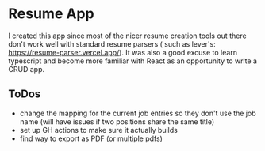 # Resume App
I created this app since most of the nicer resume creation tools out there don't work well with standard resume parsers ( such as lever's: https://resume-parser.vercel.app/). It was also a good excuse to learn typescript and become more familiar with React as an opportunity to write a CRUD app.

## ToDos
- change the mapping for the current job entries so they don't use the job name (will have issues if two positions share the same title)
- set up GH actions to make sure it actually builds
- find way to export as PDF (or multiple pdfs)